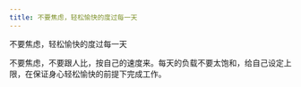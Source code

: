 ```yaml
---
title: 不要焦虑，轻松愉快的度过每一天
---
```

不要焦虑，轻松愉快的度过每一天

不要焦虑，不要跟人比，按自己的速度来。每天的负载不要太饱和，给自己设定上限，在保证身心轻松愉快的前提下完成工作。
